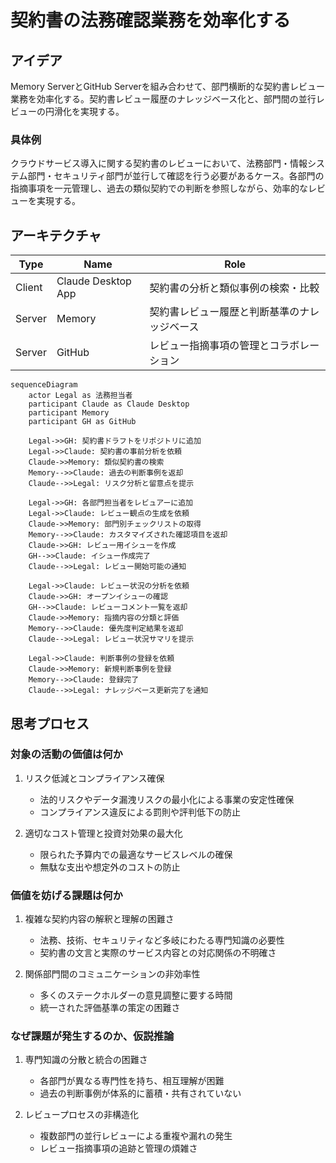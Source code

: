 # 契約書の法務確認業務を効率化する

## アイデア
Memory ServerとGitHub Serverを組み合わせて、部門横断的な契約書レビュー業務を効率化する。契約書レビュー履歴のナレッジベース化と、部門間の並行レビューの円滑化を実現する。

### 具体例
クラウドサービス導入に関する契約書のレビューにおいて、法務部門・情報システム部門・セキュリティ部門が並行して確認を行う必要があるケース。各部門の指摘事項を一元管理し、過去の類似契約での判断を参照しながら、効率的なレビューを実現する。

## アーキテクチャ

| Type | Name | Role |
|--|--|--|
| Client | Claude Desktop App | 契約書の分析と類似事例の検索・比較 |
| Server | Memory | 契約書レビュー履歴と判断基準のナレッジベース |
| Server | GitHub | レビュー指摘事項の管理とコラボレーション |

```mermaid
sequenceDiagram
    actor Legal as 法務担当者
    participant Claude as Claude Desktop
    participant Memory
    participant GH as GitHub

    Legal->>GH: 契約書ドラフトをリポジトリに追加
    Legal->>Claude: 契約書の事前分析を依頼
    Claude->>Memory: 類似契約書の検索
    Memory-->>Claude: 過去の判断事例を返却
    Claude-->>Legal: リスク分析と留意点を提示
    
    Legal->>GH: 各部門担当者をレビュアーに追加
    Legal->>Claude: レビュー観点の生成を依頼
    Claude->>Memory: 部門別チェックリストの取得
    Memory-->>Claude: カスタマイズされた確認項目を返却
    Claude->>GH: レビュー用イシューを作成
    GH-->>Claude: イシュー作成完了
    Claude-->>Legal: レビュー開始可能の通知
    
    Legal->>Claude: レビュー状況の分析を依頼
    Claude->>GH: オープンイシューの確認
    GH-->>Claude: レビューコメント一覧を返却
    Claude->>Memory: 指摘内容の分類と評価
    Memory-->>Claude: 優先度判定結果を返却
    Claude-->>Legal: レビュー状況サマリを提示
    
    Legal->>Claude: 判断事例の登録を依頼
    Claude->>Memory: 新規判断事例を登録
    Memory-->>Claude: 登録完了
    Claude-->>Legal: ナレッジベース更新完了を通知
```

## 思考プロセス

### 対象の活動の価値は何か
1. リスク低減とコンプライアンス確保
    - 法的リスクやデータ漏洩リスクの最小化による事業の安定性確保
    - コンプライアンス違反による罰則や評判低下の防止<br>

2. 適切なコスト管理と投資対効果の最大化
    - 限られた予算内での最適なサービスレベルの確保
    - 無駄な支出や想定外のコストの防止

### 価値を妨げる課題は何か
1. 複雑な契約内容の解釈と理解の困難さ
    - 法務、技術、セキュリティなど多岐にわたる専門知識の必要性
    - 契約書の文言と実際のサービス内容との対応関係の不明確さ<br>

2. 関係部門間のコミュニケーションの非効率性
    - 多くのステークホルダーの意見調整に要する時間
    - 統一された評価基準の策定の困難さ

### なぜ課題が発生するのか、仮説推論
1. 専門知識の分散と統合の困難さ
    - 各部門が異なる専門性を持ち、相互理解が困難
    - 過去の判断事例が体系的に蓄積・共有されていない<br>

2. レビュープロセスの非構造化
    - 複数部門の並行レビューによる重複や漏れの発生
    - レビュー指摘事項の追跡と管理の煩雑さ